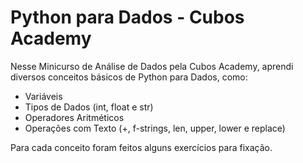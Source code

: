 # Python para Dados - Cubos Academy


  Nesse Minicurso de Análise de Dados pela Cubos Academy, aprendi diversos conceitos básicos de Python para Dados, como:

  * Variáveis
  * Tipos de Dados (int, float e str)
  * Operadores Aritméticos
  * Operações com Texto (+, f-strings, len, upper, lower e replace)

  Para cada conceito foram feitos alguns exercícios para fixação.

